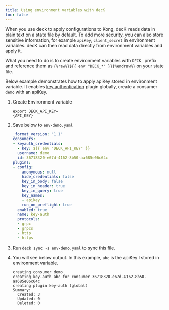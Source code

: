 ```yaml
---
title: Using environment variables with decK
toc: false
---
```


When you use deck to apply configurations to Kong, decK reads data in plain text on a state file by default. To add more security, you can also store sensitive information, for example `apiKey`, `client_secret` in environment variables. decK can then read data directly from environment variables and apply it.

What you need to do is to create environment variables with `DECK_` prefix and reference them as `{%raw%}${{ env "DECK_*" }}{%endraw%}` on your state file.

Below example demonstrates how to apply apiKey stored in environment variable. It enables [key authentication][key-auth] plugin globally, create a consumer `demo` with an apiKey.

1. Create Environment variable
    <div class="copy-code-snippet"><pre><code>export DECK_API_KEY=<div contenteditable="true">{API_KEY}</div></code></pre></div>

2. Save below to `env-demo.yaml` 

    ```yaml
    _format_version: "1.1"
    consumers:
    - keyauth_credentials:
      - key: ${{ env "DECK_API_KEY" }}
      username: demo
      id: 36718320-e67d-4162-8b50-aa685e06c64c
    plugins:
    - config:
        anonymous: null
        hide_credentials: false
        key_in_body: false
        key_in_header: true
        key_in_query: true
        key_names:
        - apikey
        run_on_preflight: true
      enabled: true
      name: key-auth
      protocols:
      - grpc
      - grpcs
      - http
      - https
    ```

3. Run `deck sync -s env-demo.yaml` to sync this file.

4. You will see below output. In this example, `abc` is the apiKey I stored in environment variable.

    ```plaintext
    creating consumer demo
    creating key-auth abc for consumer 36718320-e67d-4162-8b50-aa685e06c64c
    creating plugin key-auth (global)
    Summary:
      Created: 3
      Updated: 0
      Deleted: 0
    ```

[key-auth]: http://localhost:3000/hub/kong-inc/key-auth/